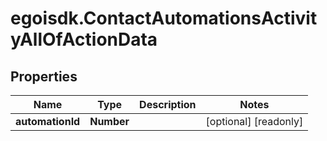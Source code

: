 # egoisdk.ContactAutomationsActivityAllOfActionData

## Properties

Name | Type | Description | Notes
------------ | ------------- | ------------- | -------------
**automationId** | **Number** |  | [optional] [readonly] 



